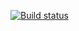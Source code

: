 [![Build status](https://ci.appveyor.com/api/projects/status/p49wrkom9sk2leu0?svg=true)](https://ci.appveyor.com/project/Geluza/ajs-4-1)